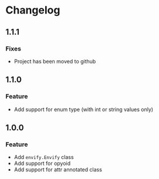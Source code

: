 # Changelog

## 1.1.1
### Fixes
- Project has been moved to github

## 1.1.0
### Feature
- Add support for enum type (with int or string values only)

## 1.0.0
### Feature

- Add `envify.Envify` class
- Add support for opyoid
- Add support for attr annotated class
